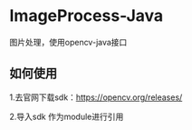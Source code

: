 # ImageProcess-Java
图片处理，使用opencv-java接口

## 如何使用

1.去官网下载sdk：https://opencv.org/releases/

2.导入sdk 作为module进行引用

